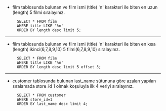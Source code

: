 - film tablosunda bulunan ve film ismi (title) 'n' karakteri ile biten en uzun (length) 5 filmi sıralayınız.

        SELECT * FROM film 
        WHERE title LIKE '%n' 
        ORDER BY length desc limit 5;

-------------------
- film tablosunda bulunan ve film ismi (title) 'n' karakteri ile biten en kısa (length) ikinci(6,7,8,9,10) 5 filmi(6,7,8,9,10) sıralayınız.
        
        SELECT * FROM film
        WHERE title LIKE '%n'
        ORDER BY length desc limit 5 offset 5;
------------------- 

- customer tablosunda bulunan last_name sütununa göre azalan yapılan sıralamada store_id 1 olmak koşuluyla ilk 4 veriyi sıralayınız.

        SELECT * FROM customer 
        WHERE store_id=1
        ORDER BY last_name desc limit 4;